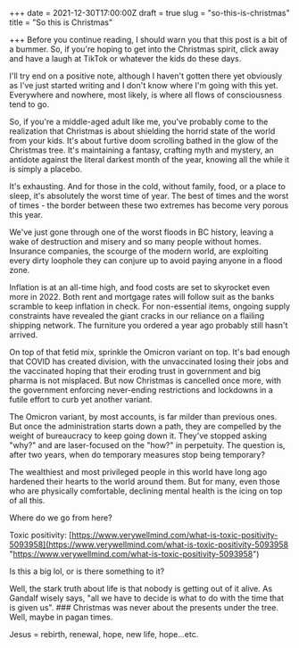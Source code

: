 +++
date = 2021-12-30T17:00:00Z
draft = true
slug = "so-this-is-christmas"
title = "So this is Christmas"

+++
Before you continue reading, I should warn you that this post is a bit of a bummer. So, if you're hoping to get into the Christmas spirit, click away and have a laugh at TikTok or whatever the kids do these days.

I'll try end on a positive note, although I haven't gotten there yet obviously as I've just started writing and I don't know where I'm going with this yet. Everywhere and nowhere, most likely, is where all flows of consciousness tend to go.

So, if you're a middle-aged adult like me, you've probably come to the realization that Christmas is about shielding the horrid state of the world from your kids. It's about furtive doom scrolling bathed in the glow of the Christmas tree. It's maintaining a fantasy, crafting myth and mystery, an antidote against the literal darkest month of the year, knowing all the while it is simply a placebo.

It's exhausting. And for those in the cold, without family, food, or a place to sleep, it's absolutely the worst time of year. The best of times and the worst of times - the border between these two extremes has become very porous this year.

<!--more-->

We've just gone through one of the worst floods in BC history, leaving a wake of destruction and misery and so many people without homes. Insurance companies, the scourge of the modern world, are exploiting every dirty loophole they can conjure up to avoid paying anyone in a flood zone.

Inflation is at an all-time high, and food costs are set to skyrocket even more in 2022. Both rent and mortgage rates will follow suit as the banks scramble to keep inflation in check. For non-essential items, ongoing supply constraints have revealed the giant cracks in our reliance on a flailing shipping network. The furniture you ordered a year ago probably still hasn't arrived.

On top of that fetid mix, sprinkle the Omicron variant on top. It's bad enough that COVID has created division, with the unvaccinated losing their jobs and the vaccinated hoping that their eroding trust in government and big pharma is not misplaced. But now Christmas is cancelled once more, with the government enforcing never-ending restrictions and lockdowns in a futile effort to curb yet another variant.

The Omicron variant, by most accounts, is far milder than previous ones. But once the administration starts down a path, they are compelled by the weight of bureaucracy to keep going down it. They've stopped asking "why?" and are laser-focused on the "how?" in perpetuity. The question is, after two years, when do temporary measures stop being temporary?

The wealthiest and most privileged people in this world have long ago hardened their hearts to the world around them. But for many, even those who are physically comfortable, declining mental health is the icing on top of all this.

Where do we go from here?

Toxic positivity: [https://www.verywellmind.com/what-is-toxic-positivity-5093958](https://www.verywellmind.com/what-is-toxic-positivity-5093958 "https://www.verywellmind.com/what-is-toxic-positivity-5093958")

Is this a big lol, or is there something to it?

Well, the stark truth about life is that nobody is getting out of it alive. As Gandalf wisely says, "all we have to decide is what to do with the time that is given us". ### Christmas was never about the presents under the tree. Well, maybe in pagan times.

Jesus = rebirth, renewal, hope, new life, hope...etc.